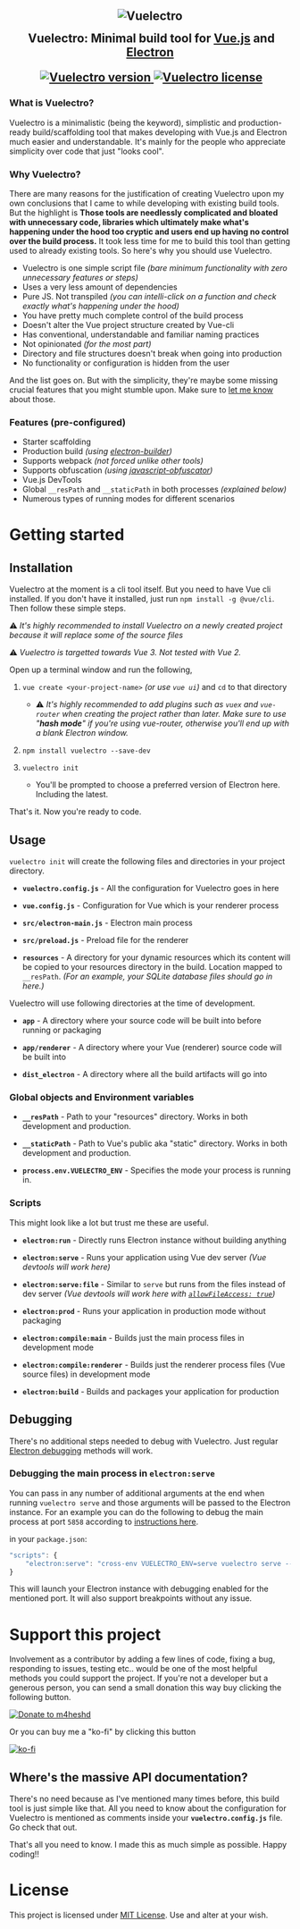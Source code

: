 <h2 align="center">
    <br>
    <img src="https://i.ibb.co/VWtG26k/vuelectro-banner.png" alt="Vuelectro">
    <br>
    <img height="35">
    Vuelectro: Minimal build tool for <a href="https://vuejs.org/">Vue.js</a> and <a href="https://www.electronjs.org/">Electron</a>
    <br>
    <img height="40">
    <!--badges-->
    <a href="https://www.npmjs.com/package/vuelectro">
        <img src="https://img.shields.io/npm/v/vuelectro?color=cc3838&style=for-the-badge" alt="Vuelectro version">
    </a> <!--NPM Version-->
    <a href="https://github.com/m4heshd/vuelectro/blob/master/LICENSE">
        <img src="https://img.shields.io/github/license/m4heshd/vuelectro?color=41b883&style=for-the-badge" alt="Vuelectro license">
    </a> <!--License-->
    <!---------->
</h2>

### What is Vuelectro?

Vuelectro is a minimalistic (being the keyword), simplistic and production-ready build/scaffolding tool that makes developing with Vue.js and Electron much easier and understandable. It's mainly for the people who appreciate simplicity over code that just "looks cool".

### Why Vuelectro?

There are many reasons for the justification of creating Vuelectro upon my own conclusions that I came to while developing with existing build tools. But the highlight is **Those tools are needlessly complicated and bloated with unnecessary code, libraries which ultimately make what's happening under the hood too cryptic and users end up having no control over the build process.** It took less time for me to build this tool than getting used to already existing tools. So here's why you should use Vuelectro.

- Vuelectro is one simple script file _(bare minimum functionality with zero unnecessary features or steps)_
- Uses a very less amount of dependencies
- Pure JS. Not transpiled _(you can intelli-click on a function and check exactly what's happening under the hood)_
- You have pretty much complete control of the build process
- Doesn't alter the Vue project structure created by Vue-cli
- Has conventional, understandable and familiar naming practices
- Not opinionated _(for the most part)_
- Directory and file structures doesn't break when going into production
- No functionality or configuration is hidden from the user

And the list goes on. But with the simplicity, they're maybe some missing crucial features that you might stumble upon. Make sure to [let me know](https://github.com/m4heshd/vuelectro/issues) about those.

### Features (pre-configured)

- Starter scaffolding
- Production build _(using [electron-builder](https://www.electron.build/))_
- Supports webpack _(not forced unlike other tools)_
- Supports obfuscation _(using [javascript-obfuscator](https://obfuscator.io/))_
- Vue.js DevTools
- Global `__resPath` and `__staticPath` in both processes _(explained below)_
- Numerous types of running modes for different scenarios

# Getting started

## Installation

Vuelectro at the moment is a cli tool itself. But you need to have Vue cli installed. If you don't have it installed, just run `npm install -g @vue/cli`. Then follow these simple steps.

⚠️ _It's highly recommended to install Vuelectro on a newly created project because it will replace some of the source files_

⚠️ _Vuelectro is targetted towards Vue 3. Not tested with Vue 2._

Open up a terminal window and run the following,

1. `vue create <your-project-name>` _(or use `vue ui`)_  and `cd` to that directory
    * ⚠️ _It's highly recommended to add plugins such as `vuex` and `vue-router` when creating the project rather than later. Make sure to use "**hash mode**" if you're using vue-router, otherwise you'll end up with a blank Electron window._

2. `npm install vuelectro --save-dev`

3.  `vuelectro init`
    * You'll be prompted to choose a preferred version of Electron here. Including the latest.

That's it. Now you're ready to code.

## Usage

`vuelectro init` will create the following files and directories in your project directory.

- **`vuelectro.config.js`** - All the configuration for Vuelectro goes in here

- **`vue.config.js`** - Configuration for Vue which is your renderer process

- **`src/electron-main.js`** - Electron main process

- **`src/preload.js`** - Preload file for the renderer

- **`resources`** - A directory for your dynamic resources which its content will be copied to your resources directory in the build. Location mapped to `__resPath`. _(For an example, your SQLite database files should go in here.)_

Vuelectro will use following directories at the time of development.

- **`app`** - A directory where your source code will be built into before running or packaging

- **`app/renderer`** - A directory where your Vue (renderer) source code will be built into

- **`dist_electron`** - A directory where all the build artifacts will go into

### Global objects and Environment variables

- **`__resPath`** - Path to your "resources" directory. Works in both development and production.

- **`__staticPath`** - Path to Vue's public aka "static" directory. Works in both development and production.

- **`process.env.VUELECTRO_ENV`** - Specifies the mode your process is running in.

### Scripts

This might look like a lot but trust me these are useful.

- **`electron:run`** - Directly runs Electron instance without building anything

- **`electron:serve`** - Runs your application using Vue dev server _(Vue devtools will work here)_

- **`electron:serve:file`** - Similar to `serve` but runs from the files instead of dev server _(Vue devtools will work here with [`allowFileAccess: true`](https://github.com/electron/electron/pull/25198))_

- **`electron:prod`** - Runs your application in production mode without packaging

- **`electron:compile:main`** - Builds just the main process files in development mode

- **`electron:compile:renderer`** - Builds just the renderer process files (Vue source files) in development mode

- **`electron:build`** - Builds and packages your application for production

## Debugging

There's no additional steps needed to debug with Vuelectro. Just regular [Electron debugging](https://www.electronjs.org/docs/tutorial/application-debugging) methods will work.

### Debugging the main process in `electron:serve`

You can pass in any number of additional arguments at the end when running `vuelectro serve` and those arguments will be passed to the Electron instance. For an example you can do the following to debug the main process at port `5858` according to [instructions here](https://www.electronjs.org/docs/tutorial/debugging-main-process).

in your `package.json`:
```js
"scripts": {
    "electron:serve": "cross-env VUELECTRO_ENV=serve vuelectro serve --inspect=5858"
}
```

This will launch your Electron instance with debugging enabled for the mentioned port. It will also support breakpoints without any issue.

# Support this project

Involvement as a contributor by adding a few lines of code, fixing a bug, responding to issues, testing etc.. would be one of the most helpful methods you could support the project. If you're not a developer but a generous person, you can send a small donation this way buy clicking the following button.

[![Donate to m4heshd](https://i.ibb.co/3vQTMts/paypal-donate-icon-7.png)](https://www.paypal.me/mpwk?locale.x=en_US)

Or you can buy me a "ko-fi" by clicking this button

[![ko-fi](https://i.ibb.co/QmQknmc/ko-fi.png)](https://ko-fi.com/m4heshd)

## Where's the massive API documentation?

There's no need because as I've mentioned many times before, this build tool is just simple like that. All you need to know about the configuration for Vuelectro is mentioned as comments inside your **`vuelectro.config.js`** file. Go check that out.

That's all you need to know. I made this as much simple as possible.
Happy coding!!

# License
This project is licensed under [MIT License](LICENSE). Use and alter at your wish.
